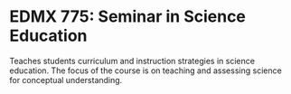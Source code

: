 # EDMX 775: Seminar in Science Education

Teaches students curriculum and instruction strategies in science education. The focus of the course is on teaching and assessing science for conceptual understanding.